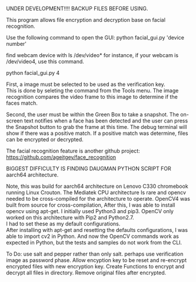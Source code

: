 UNDER DEVELOPMENT!!!!  BACKUP FILES BEFORE USING.  

This program allows file encryption and decryption base on facial recognition.

Use the following command to open the GUI:
python facial_gui.py 'device number'

find webcam device with ls /dev/video*
for instance, if your webcam is /dev/video4, use this command.

python facial_gui.py 4

First, a image must be selected to be used as the verification key.  
This is done by seleting the command from the Tools menu.
The image recognition compares the video frame to
this image to determine if the faces match.  

Second, the user must be within the Green Box to take a snapshot.  The on-screen text notifies when a face has been detected
and the user can press the Snapshot button to grab the frame at this time.  The debug terminal will show if there was 
a positive match. If a positive match was determine, files can be encrypted or decrypted.


The facial recognition feature is another github project:  https://github.com/ageitgey/face_recognition

BIGGEST DIFFICULTY IS FINDING DAUGMAN PYTHON SCRIPT FOR aarch64 architecture. 

Note, this was build for aarch64 architecture on Lenovo C330 chromebook running Linux Crouton.  The Mediatek CPU architecture
Is rare and opencv needed to be cross-compiled for the architecture to operate.
OpenCV4 was built from source for cross-compilation, After this, I was able to install opencv using apt-get. 
I initially used Python3 and pip3.
OpenCV only worked on this architecture with Pip2 and Python2.7.  
I had to set these as my default configurations.  
After installing with apt-get and resetting the defaults configurations, I was able to import cv2 in Python.
And now the OpenCV commands work as expected in Python, but the tests and samples do not work from the CLI.

To Do: 
use salt and pepper rather than only salt.
perhaps use verification image as password phase.
Allow encyption key to be reset and re-encrypt encrypted files with new encryption key.
Create Functions to encrypt and decrypt all files in directory.
Remove original files after encrypted.



